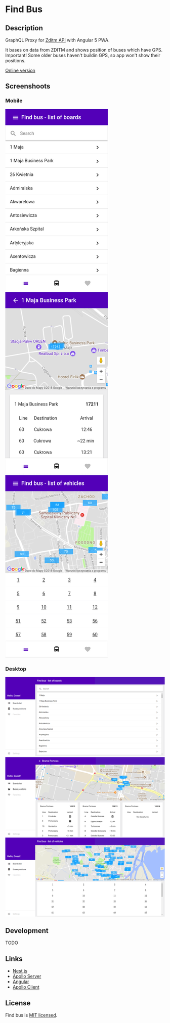 # Find Bus

## Description

GraphQL Proxy for [Zditm API](https://www.zditm.szczecin.pl/) with Angular 5 PWA.

It bases on data from ZDITM and shows position of buses which have GPS.
Important! Some older buses haven't buildin GPS, so app won't show their positions.

[Online version](https://findbus.webjs.pl)

## Screenshoots

### Mobile

![](.README/2018-05-09-12-44-39.png)
![](.README/2018-05-09-12-45-16.png)
![](.README/2018-05-09-12-46-02.png)

### Desktop
![](.README/2018-05-09-12-43-28.png)
![](.README/2018-05-09-12-47-16.png)
![](.README/2018-05-09-12-48-01.png)

## Development

TODO


## Links

- [Nest.js](https://github.com/nestjs/nest)
- [Apollo Server](https://github.com/apollographql/apollo-server)
- [Angular](https://angular.io/)
- [Apollo Client](https://github.com/apollographql/apollo-client)


## License

Find bus is [MIT licensed](LICENSE).